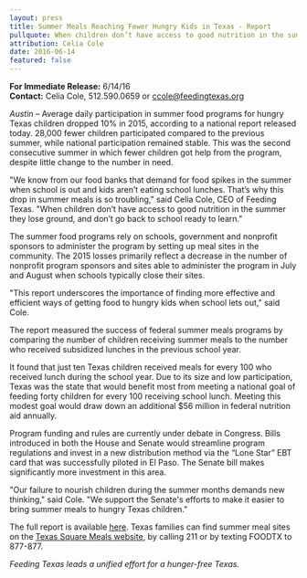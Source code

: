 ```yaml
---
layout: press
title: Summer Meals Reaching Fewer Hungry Kids in Texas - Report
pullquote: When children don’t have access to good nutrition in the summer they lose ground, and don’t go back to school ready to learn.
attribution: Celia Cole
date: 2016-06-14
featured: false
---  
```

**For Immediate Release:** 6/14/16    
**Contact:** Celia Cole, 512.590.0659 or ccole@feedingtexas.org

*Austin* – Average daily participation in summer food programs for hungry Texas children dropped 10% in 2015, according to a national report released today. 28,000 fewer children participated compared to the previous summer, while national participation remained stable. This was the second consecutive summer in which fewer children got help from the program, despite little change to the number in need. 
 
"We know from our food banks that demand for food spikes in the summer when school is out and kids aren’t eating school lunches. That’s why this drop in summer meals is so troubling," said Celia Cole, CEO of Feeding Texas. "When children don’t have access to good nutrition in the summer they lose ground, and don’t go back to school ready to learn."
 
The summer food programs rely on schools, government and nonprofit sponsors to administer the program by setting up meal sites in the community. The 2015 losses primarily reflect a decrease in the number of nonprofit program sponsors and sites able to administer the program in July and August when schools typically close their sites.
 
"This report underscores the importance of finding more effective and efficient ways of getting food to hungry kids when school lets out," said Cole.

The report measured the success of federal summer meals programs by comparing the number of children receiving summer meals to the number who received subsidized lunches in the previous school year. 
 
It found that just ten Texas children received meals for every 100 who received lunch during the school year. Due to its size and low participation, Texas was the state that would benefit most from meeting a national goal of feeding forty children for every 100 receiving school lunch. Meeting this modest goal would draw down an additional $56 million in federal nutrition aid annually.
  
Program funding and rules are currently under debate in Congress. Bills introduced in both the House and Senate would streamline program regulations and invest in a new distribution method via the “Lone Star” EBT card that was successfully piloted in El Paso. The Senate bill makes significantly more investment in this area. 
 
"Our failure to nourish children during the summer months demands new thinking," said Cole. "We support the Senate's efforts to make it easier to bring summer meals to hungry Texas children."

The full report is available [here](http://www.frac.org). Texas families can find summer meal sites on the [Texas Square Meals website](http://www.squaremeals.org/), by calling 211 or by texting FOODTX to 877-877.

*Feeding Texas leads a unified effort for a hunger-free Texas.*

